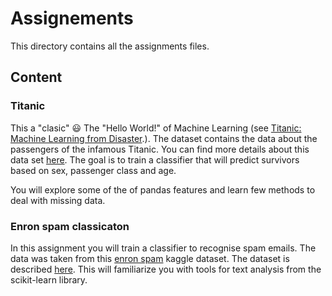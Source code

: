 #  Assignements

This directory contains all the assignments files. 

## Content

### Titanic

This a "clasic" :smiley: The "Hello World!" of Machine Learning (see [Titanic: Machine Learning from Disaster](https://www.kaggle.com/c/titanic).). The dataset contains the data about the passengers of the infamous Titanic. You can find more details about this data set [here](http://campus.lakeforest.edu/frank/FILES/MLFfiles/Bio150/Titanic/TitanicMETA.pdf). The goal is to train a classifier that will predict survivors based on sex, passenger class and  age.  

You will explore some of the of pandas features and learn few methods to deal with missing data. 

### Enron spam classicaton


In this assignment you will train a classifier to recognise spam emails. The data was taken from this [enron spam](https://www.kaggle.com/wanderfj/enron-spam)  kaggle dataset. The dataset is described [here](https://www.researchgate.net/publication/221650814_Spam_Filtering_with_Naive_Bayes_-_Which_Naive_Bayes). This will familiarize you with tools  for text analysis  from  the scikit-learn library. 




